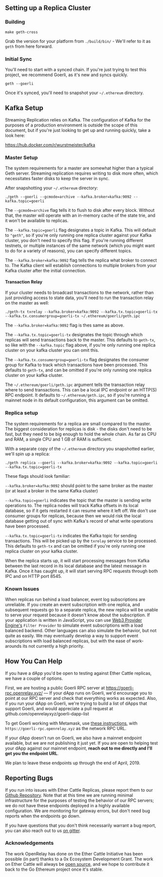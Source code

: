 ## Setting up a Replica Cluster

### Building

```
make geth-cross
```

Grab the version for your platform from `./build/bin/` - We'll refer to it as
`geth` from here forward.


### Initial Sync

You'll need to start with a synced chain. If you're just trying to test this
project, we recommend Goerli, as it's new and syncs quickly.

```
geth --goerli
```

Once it's synced, you'll need to snapshot your `~/.ethereum` directory.

## Kafka Setup

Streaming Replication relies on Kafka. The configuration of Kafka for the
purposes of a production environment is outside the scope of this document, but
if you're just looking to get up and running quickly, take a look here:

https://hub.docker.com/r/wurstmeister/kafka

### Master Setup

The system requirements for a master are somewhat higher than a typical Geth
server. Streaming replication requires writing to disk more often, which
necessitates faster disks to keep the server in sync.

After snapshotting your `~/.ethereum` directory:

```
./geth --goerli --gcmode=archive --kafka.broker=kafka:9092 --kafka.topic=goerli
```

The `--gcmode=archive` flag tells it to flush to disk after every block. Without
that, the master will operate with an in-memory cache of the state trie, and it
won't be available to replicas.

The `--kafka.topic=goerli` flag designates a topic in Kafka. This will default
to `"geth"`, so if you're only running one replica cluster against your Kafka
cluster, you don't need to specify this flag. If you're running different
testnets, or multiple instances of the same network (which you might want to do
for a variety of reasons), you can specify different topics.

The `--kafka.broker=kafka:9092` flag tells the replica what broker to connect
to. The Kafka client will establish connections to multiple brokers from your
Kafka cluster after the initial connection.

#### Transaction Relay

If your cluster needs to broadcast transactions to the network, rather than just
providing access to state data, you'll need to run the transaction relay on the
master as well:

```
./geth-tx txrelay --kafka.broker=kafka:9092 --kafka.tx.topic=goerli-tx --kafka.tx.consumergroup=goerli-tx ~/.ethereum/goerli/geth.ipc
```

The `--kafka.broker=kafka:9092` flag is thes same as above.

The `--kafka.tx.topic=goerli-tx` designates the topic through which replicas
will send transactions back to the master. This defaults to `geth-tx`, so like
with the `--kafka.topic` flag above, if you're only running one replica cluster
on your kafka cluster you can omit this.

The `--kafka.tx.consumergroup=goerli-tx` flag designates the consumer group for
Kafka to track which transactions have been processed. This defaults to
`geth-tx`, and can be omitted if you're only running one replica cluster on your
kafka cluster.

The `~/.ethereum/goerli/geth.ipc` argument tells the transaction relay where to
send transactions. This can be a local IPC endpoint or an HTTP(S) RPC endpoint.
It defaults to `~/.ethereum/geth.ipc`, so if you're running a mainnet node in
its default configuration, this argument can be omitted.

### Replica setup

The system requirements for a replica are small compared to the master. The
biggest consideration for replicas is disk - the disks don't need to be fast,
but they need to be big enough to hold the whole chain. As far as CPU and RAM, a
single CPU and 1 GB of RAM is sufficient.

With a separate copy of the `~/.ethereum` directory you snapshotted earlier,
we'll spin up a replica:

```
./geth replica --goerli --kafka.broker=kafka:9092 --kafka.topic=goerli --kafka.tx.topic=goerli-tx
```

These flags should look familiar:

`--kafka.broker=kafka:9092` should point to the same broker as the master (or at
least a broker in the same Kafka cluster)

`--kafka.topic=goerli` indicates the topic that the master is sending write
operations to. The replica nodes will track Kafka offsets in its local database,
so if it gets restarted it can resume where it left off. We don't use consumer
groups for replicas, because then we would risk the local database getting out
of sync with Kafka's record of what write operations have been processed.

`--kafka.tx.topic=goerli-tx` indicates the Kafka topic for sending transactions.
This will be picked up by the `txrelay` service to be processed. This defaults
to `geth-tx` and can be omitted if you're only running one replica cluster on
your kafka cluster.

When the replica starts up, it will start processing messages from Kafka between
the last record in its local database and the latest message in Kafka. Once it
has caught up, it will start serving RPC requests through both IPC and on HTTP
port 8545.


### Known Issues

When replicas run behind a load balancer, event log subscriptions are
unreliable. If you create an event subscription with one replica, and subsequent
requests go to a separate replica, the new replica will be unable to serve your
request because it doesn't know about the subscription. If your application is
written in JavaScript, you can use [Web3 Provider Engine's](https://github.com/MetaMask/provider-engine)
`Filter Provider` to simulate event subscriptions with a load balanced backend.
Other languages can also simulate the behavior, but not quite as easily. We may
eventually develop a way to support event subscriptions with load balanced
replicas, but with the ease of work-arounds its not currently a high priority.

## How You Can Help

If you have a dApp you'd be open to testing against Ether Cattle replicas, we
have a couple of options.

First, we are hosting a public Goerli RPC server at
https://goerli-rpc.openrelay.xyz/ &mdash; If your dApp runs on Goerli, we'd
encourage you to point at our RPC server and check that everything works as
expected. Also, if you run your dApp on Goerli, we're trying to build a list of
dApps that support Goerli, and would appreciate a pull request at
github.com/openrelayxyz/goerli-dapp-list

To get Goerli working with Metamask, use
[these instructions](https://mudit.blog/getting-started-goerli-testnet/), with
`https://goerli-rpc.openrelay.xyz` as the network RPC URL.

If your dApp doesn't run on Goerli, we also have a mainnet endpoint available,
but we are not publishing it just yet. If you are open to helping test your dApp
against our mainnet endpoint, **reach out to me directly and I'll get you the endpoint URL**.

We plan to leave these endpoints up through the end of April, 2019.

## Reporting Bugs

If you run into issues with Ether Cattle Replicas, please report them to our
[Github Repository](https://github.com/openrelayxyz/ethercattle-initiative).
Note that at this time we are running minimal infrastructure for the purposes of
testing the behavior of our RPC servers; we do not have these endpoints deployed
in a highly available configuration. We are monitoring for gateway errors, but
don't need bug reports when the endpoints go down.

If you have questions that you don't think necessarily warrant a bug report, you
can also reach out to us [on gitter](https://gitter.im/ethercattle-initiative/community).

### Acknowledgements

The work OpenRelay has done on the Ether Cattle Initiative has been possible (in part)
thanks to a 0x Ecosystem Development Grant. The work on Ether Cattle will always
be [open source](https://github.com/notegio/go-ethereum), and we hope to
contribute it back to the Go Ethereum project once it's stable.
